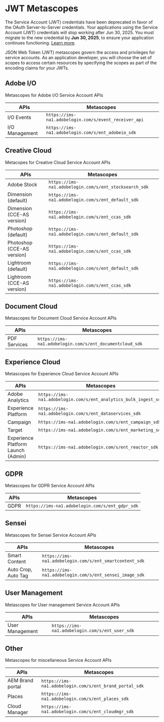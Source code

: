 # JWT Metascopes


<InlineAlert slots="text"/>

The Service Account (JWT) credentials have been deprecated in favor of the OAuth Server-to-Server credentials. Your applications using the Service Account (JWT) credentials will stop working after Jun 30, 2025. You must migrate to the new credential by **Jun 30, 2025**, to ensure your application continues functioning. [Learn more](../ServerToServerAuthentication/migration.md).

JSON Web Token (JWT) metascopes govern the access and privileges for service accounts. As an application developer, you will choose the set of scopes to access certain resources by specifying the scopes as part of the encoding claims for your JWTs.

## Adobe I/O

Metascopes for Adobe I/O Service Account APIs

| APIs           | Metascopes                                            |
| -------------- | ----------------------------------------------------- |
| I/O Events     | `https://ims-na1.adobelogin.com/s/event_receiver_api` |
| I/O Management | `https://ims-na1.adobelogin.com/s/ent_adobeio_sdk`    |

## Creative Cloud

Metacopes for Creative Cloud Service Account APIs

| APIs                       | Metascopes                                             |
| -------------------------- | ------------------------------------------------------ |
| Adobe Stock                | `https://ims-na1.adobelogin.com/s/ent_stocksearch_sdk` |
| Dimension (default)        | `https://ims-na1.adobelogin.com/s/ent_default_sdk`     |
| Dimension (CCE-AS version) | `https://ims-na1.adobelogin.com/s/ent_ccas_sdk`        |
| Photoshop (default)        | `https://ims-na1.adobelogin.com/s/ent_default_sdk`     |
| Photoshop (CCE-AS version) | `https://ims-na1.adobelogin.com/s/ent_ccas_sdk`        |
| Lightroom (default)        | `https://ims-na1.adobelogin.com/s/ent_default_sdk`     |
| Lightroom (CCE-AS version) | `https://ims-na1.adobelogin.com/s/ent_ccas_sdk`        |

## Document Cloud

Metascopes for Document Cloud Service Account APIs

| APIs         | Metascopes                                               |
| ------------ | -------------------------------------------------------- |
| PDF Services | `https://ims-na1.adobelogin.com/s/ent_documentcloud_sdk` |

## Experience Cloud

Metascopes for Experience Cloud Service Account APIs

| APIs                                             | Metascopes                                                             |
| ------------------------------------------------ | ---------------------------------------------------------------------- |
| Adobe Analytics                                  | `https://ims-na1.adobelogin.com/s/ent_analytics_bulk_ingest_sdk`       |
| Experience Platform                              | `https://ims-na1.adobelogin.com/s/ent_dataservices_sdk`                |
| Campaign                                         | `https://ims-na1.adobelogin.com/s/ent_campaign_sdk`                    |
| Target                                           | `https://ims-na1.adobelogin.com/s/ent_marketing_sdk`                   |
| Experience Platform Launch (Admin)               | `https://ims-na1.adobelogin.com/s/ent_reactor_sdk`               |


## GDPR

Metascopes for GDPR Service Account APIs

| APIs | Metascopes                                      |
| ---- | ----------------------------------------------- |
| GDPR | `https://ims-na1.adobelogin.com/s/ent_gdpr_sdk` |

## Sensei

Metascopes for Sensei Service Account APIs

| APIs                | Metascopes                                              |
| ------------------- | ------------------------------------------------------- |
| Smart Content       | `https://ims-na1.adobelogin.com/s/ent_smartcontent_sdk` |
| Auto Crop, Auto Tag | `https://ims-na1.adobelogin.com/s/ent_sensei_image_sdk` |

## User Management

Metascopes for User management Service Account APIs

| APIs            | Metascopes                                      |
| --------------- | ----------------------------------------------- |
| User Management | `https://ims-na1.adobelogin.com/s/ent_user_sdk` |

## Other

Metascopes for miscellaneous Service Account APIs

| APIs             | Metascopes                                              |
| ---------------- | ------------------------------------------------------- |
| AEM Brand portal | `https://ims-na1.adobelogin.com/s/ent_brand_portal_sdk` |
| Places           | `https://ims-na1.adobelogin.com/s/ent_places_sdk`       |
| Cloud Manager    | `https://ims-na1.adobelogin.com/s/ent_cloudmgr_sdk`     |
